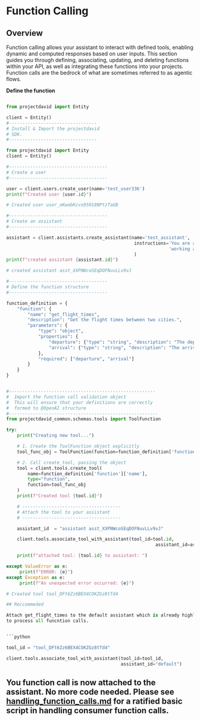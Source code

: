 # Function Calling

## Overview

Function calling allows your assistant to interact with defined tools, enabling dynamic and computed responses based on user inputs. This section guides you through defining, associating, updating, and deleting functions within your API, as well as integrating these functions into your projects.
Function calls are the bedrock of what are sometimes referred to as agentic flows.


**Define the function**

```python

from projectdavid import Entity

client = Entity()
#---------------------------------
# Install & Import the projectdavid
# SDK.
#---------------------------------

from projectdavid import Entity
client = Entity()

#-------------------------------------
# Create a user
#-------------------------------------

user = client.users.create_user(name='test_user336')
print(f"Created user {user.id}")

# Created user user_oKwebKcvx95018NPtzTaGB

#-------------------------------------
# Create an assistant
#-------------------------------------

assistant = client.assistants.create_assistant(name='test_assistant',
                                                instructions='You are a helpful assistant'
                                                             'working at an airport.'
                                                )
print(f"created assistant {assistant.id}")

# created assistant asst_XXPNWcoSEqDOFNuvLLv9vJ

#-------------------------------------
# Define the function structure
#-------------------------------------

function_definition = {
    "function": {
        "name": "get_flight_times",
        "description": "Get the flight times between two cities.",
        "parameters": {
            "type": "object",
            "properties": {
                "departure": {"type": "string", "description": "The departure city (airport code)."},
                "arrival": {"type": "string", "description": "The arrival city (airport code)."}
            },
            "required": ["departure", "arrival"]
        }
    }
}


#-------------------------------------------------------
#  Import the function call validation object
#  This will ensure that your definitions are correctly
#  formed to @OpenAI structure
#--------------------------------------------------------
from projectdavid_common.schemas.tools import ToolFunction

try:
    print("Creating new tool...")

    # 1. Create the ToolFunction object explicitly
    tool_func_obj = ToolFunction(function=function_definition['function'])

    # 2. Call create_tool, passing the object
    tool = client.tools.create_tool(
        name=function_definition['function']['name'],
        type="function",
        function=tool_func_obj
    )
    print(f"Created tool {tool.id}")

    # -------------------------------------
    # Attach the tool to your assistant
    # -------------------------------------

    assistant_id  = "assistant asst_XXPNWcoSEqDOFNuvLLv9vJ"

    client.tools.associate_tool_with_assistant(tool_id=tool.id,
                                                        assistant_id=assistant_id)

    print(f"attached tool: {tool.id} to assistant: ")

except ValueError as e:
     print(f"ERROR: {e}")
except Exception as e:
     print(f"An unexpected error occurred: {e}")

# Created tool tool_DFt6Zz6BEX4COKZGz8tTd4

## Reccommeded 

Attach get_flight_times to the default assistant which is already highly optimized
to process all funcntion calls. 


```python

tool_id = "tool_DFt6Zz6BEX4COKZGz8tTd4"

client.tools.associate_tool_with_assistant(tool_id=tool_id,
                                           assistant_id="default")


```

You function call is now attached to the assistant. No more code needed.
Please see [handling_function_calls.md](/docs/handling_function_calls.md)  for a ratified
basic script in handling consumer function calls. 
---





